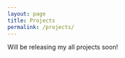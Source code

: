 ```yaml
---
layout: page
title: Projects
permalink: /projects/
---
```


Will be releasing my all projects soon!


